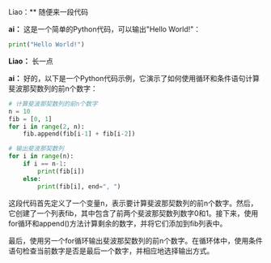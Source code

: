 Liao：** 随便来一段代码

**ai：** 这是一个简单的Python代码，可以输出"Hello World!"：

```python
print("Hello World!")
```

**Liao：** 长一点

**ai：** 好的，以下是一个Python代码示例，它演示了如何使用循环和条件语句计算斐波那契数列的前n个数字：

```python
# 计算斐波那契数列的前n个数字
n = 10
fib = [0, 1]
for i in range(2, n):
    fib.append(fib[i-1] + fib[i-2])

# 输出斐波那契数列
for i in range(n):
    if i == n-1:
        print(fib[i])
    else:
        print(fib[i], end=", ")
```

这段代码首先定义了一个变量n，表示要计算斐波那契数列的前n个数字。然后，它创建了一个列表fib，其中包含了前两个斐波那契数列数字0和1。接下来，使用for循环和append()方法计算剩余的数字，并将它们添加到fib列表中。

最后，使用另一个for循环输出斐波那契数列的前n个数字。在循环体中，使用条件语句检查当前数字是否是最后一个数字，并相应地选择输出方式。